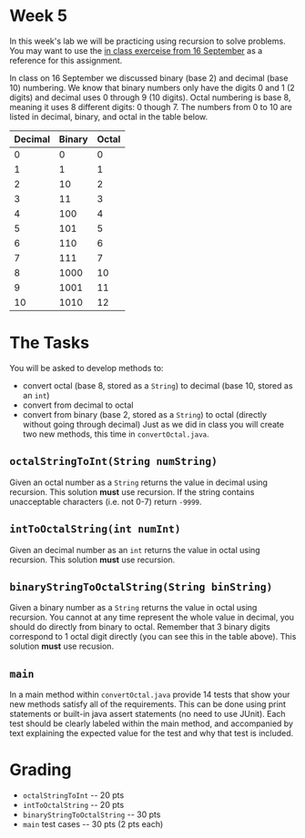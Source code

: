 # Week 5

In this week's lab we will be practicing using recursion to solve problems. 
You may want to use the [in class exerceise from 16 September](https://github.com/CS2401-Fall2020/September16-inClass) as a reference for this assignment. 

In class on 16 September we discussed binary (base 2) and decimal (base 10) numbering. We know that binary numbers only have the digits 0 and 1 (2 digits) and decimal uses 0 through 9 (10 digits). 
Octal numbering is base 8, meaning it uses 8 different digits: 0 though 7. 
The numbers from 0 to 10 are listed in decimal, binary, and octal in the table below. 

Decimal | Binary | Octal
------- | ------ | -----
0 | 0 | 0
1 | 1 | 1
2 | 10 | 2
3 | 11 | 3
4 | 100 | 4
5 | 101 | 5
6 | 110 | 6
7 | 111 | 7
8 | 1000 | 10
9 | 1001 | 11
10 | 1010 | 12

# The Tasks

You will be asked to develop methods to:
* convert octal (base 8, stored as a `String`) to decimal (base 10, stored as an `int`) 
* convert from decimal to octal
* convert from binary (base 2, stored as a `String`) to octal (directly without going through decimal)
Just as we did in class you will create two new methods, this time in `convertOctal.java`.

## `octalStringToInt(String numString)`

Given an octal number as a `String` returns the value in decimal using recursion. 
This solution **must** use recursion.
If the string contains unacceptable characters (i.e. not 0-7) return `-9999`. 

## `intToOctalString(int numInt)`

Given an decimal number as an `int` returns the value in octal using recursion. 
This solution **must** use recursion. 

## `binaryStringToOctalString(String binString)`

Given a binary number as a `String` returns the value in octal using recursion. 
You cannot at any time represent the whole value in decimal, you should do directly from binary to octal. 
Remember that 3 binary digits correspond to 1 octal digit directly (you can see this in the table above). 
This solution **must** use recusion. 

## `main`

In a main method within `convertOctal.java` provide 14 tests that show your new methods satisfy all of the requirements. 
This can be done using print statements or built-in java assert statements (no need to use JUnit). 
Each test should be clearly labeled within the main method, 
and accompanied by text explaining the expected value for the test and why that test is included. 

# Grading

* `octalStringToInt` -- 20 pts
* `intToOctalString` -- 20 pts
* `binaryStringToOctalString` -- 30 pts
* `main` test cases -- 30 pts (2 pts each)

